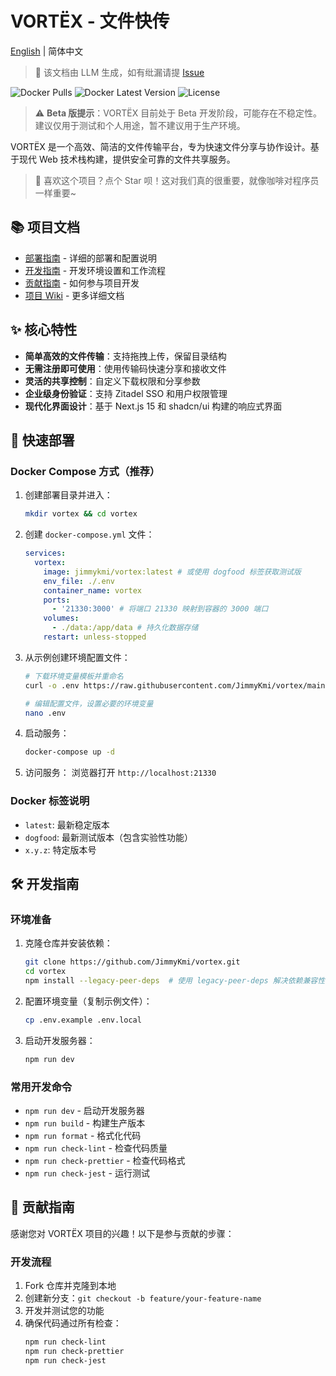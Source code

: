 # VORTËX - 文件快传

[English](README_en.md) | 简体中文

> 📝 该文档由 LLM 生成，如有纰漏请提 [Issue](https://github.com/JimmyKmi/vortex/issues)

![Docker Pulls](https://img.shields.io/docker/pulls/jimmykmi/vortex)
![Docker Latest Version](https://img.shields.io/docker/v/jimmykmi/vortex/latest)
![License](https://img.shields.io/github/license/JimmyKmi/vortex)

> ⚠️ **Beta 版提示**：VORTËX 目前处于 Beta 开发阶段，可能存在不稳定性。建议仅用于测试和个人用途，暂不建议用于生产环境。

VORTËX 是一个高效、简洁的文件传输平台，专为快速文件分享与协作设计。基于现代 Web 技术栈构建，提供安全可靠的文件共享服务。

> 🌟 喜欢这个项目？点个 Star 呗！这对我们真的很重要，就像咖啡对程序员一样重要~

## 📚 项目文档

- [部署指南](docs/DEPLOYMENT.md) - 详细的部署和配置说明
- [开发指南](docs/DEVELOPMENT.md) - 开发环境设置和工作流程
- [贡献指南](docs/CONTRIBUTING.md) - 如何参与项目开发
- [项目 Wiki](https://github.com/JimmyKmi/vortex/wiki) - 更多详细文档

## ✨ 核心特性

- **简单高效的文件传输**：支持拖拽上传，保留目录结构
- **无需注册即可使用**：使用传输码快速分享和接收文件
- **灵活的共享控制**：自定义下载权限和分享参数
- **企业级身份验证**：支持 Zitadel SSO 和用户权限管理
- **现代化界面设计**：基于 Next.js 15 和 shadcn/ui 构建的响应式界面

## 🚀 快速部署

### Docker Compose 方式（推荐）

1. 创建部署目录并进入：

   ```bash
   mkdir vortex && cd vortex
   ```

2. 创建 `docker-compose.yml` 文件：

   ```yaml
   services:
     vortex:
       image: jimmykmi/vortex:latest # 或使用 dogfood 标签获取测试版
       env_file: ./.env
       container_name: vortex
       ports:
         - '21330:3000' # 将端口 21330 映射到容器的 3000 端口
       volumes:
         - ./data:/app/data # 持久化数据存储
       restart: unless-stopped
   ```

3. 从示例创建环境配置文件：

   ```bash
   # 下载环境变量模板并重命名
   curl -o .env https://raw.githubusercontent.com/JimmyKmi/vortex/main/.env.example

   # 编辑配置文件，设置必要的环境变量
   nano .env
   ```

4. 启动服务：

   ```bash
   docker-compose up -d
   ```

5. 访问服务：
   浏览器打开 `http://localhost:21330`

### Docker 标签说明

- `latest`: 最新稳定版本
- `dogfood`: 最新测试版本（包含实验性功能）
- `x.y.z`: 特定版本号

## 🛠️ 开发指南

### 环境准备

1. 克隆仓库并安装依赖：

   ```bash
   git clone https://github.com/JimmyKmi/vortex.git
   cd vortex
   npm install --legacy-peer-deps  # 使用 legacy-peer-deps 解决依赖兼容性问题
   ```

2. 配置环境变量（复制示例文件）：

   ```bash
   cp .env.example .env.local
   ```

3. 启动开发服务器：
   ```bash
   npm run dev
   ```

### 常用开发命令

- `npm run dev` - 启动开发服务器
- `npm run build` - 构建生产版本
- `npm run format` - 格式化代码
- `npm run check-lint` - 检查代码质量
- `npm run check-prettier` - 检查代码格式
- `npm run check-jest` - 运行测试

## 🤝 贡献指南

感谢您对 VORTËX 项目的兴趣！以下是参与贡献的步骤：

### 开发流程

1. Fork 仓库并克隆到本地
2. 创建新分支：`git checkout -b feature/your-feature-name`
3. 开发并测试您的功能
4. 确保代码通过所有检查：
   ```bash
   npm run check-lint
   npm run check-prettier
   npm run check-jest
   ```
